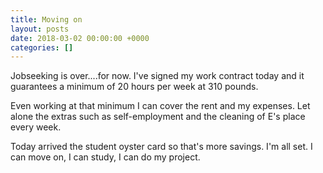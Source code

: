```yaml
---
title: Moving on
layout: posts
date: 2018-03-02 00:00:00 +0000
categories: []
---
```

Jobseeking is over....for now. I've signed my work contract today and it guarantees a minimum of 20 hours per week at 310 pounds. 

Even working at that minimum I can cover the rent and my expenses. Let alone the extras such as self-employment and the cleaning of E's place every week. 

Today arrived the student oyster card so that's more savings. I'm all set. I can move on, I can study, I can do my project.